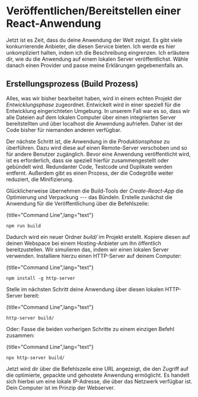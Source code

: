 # Veröffentlichen/Bereitstellen einer React-Anwendung

Jetzt ist es Zeit, dass du deine Anwendung der Welt zeigst. Es gibt viele konkurrierende Anbieter, die diesen Service bieten. Ich werde es hier unkompliziert halten, indem ich die Beschreibung eingrenzen. Ich erläutere dir, wie du die Anwendung auf einem lokalen Server veröffentlichst. Wähle danach einen Provider und passe meine Erklärungen gegebenenfalls an.

## Erstellungsprozess (Build Prozess)

Alles, was wir bisher bearbeitet haben, wird in einem echten Projekt der *Entwicklungsphase* zugeordnet. Entwickelt wird in einer speziell für die Entwicklung eingerichteten Umgebung. In unserem Fall war es so, dass wir alle Dateien auf dem lokalen Computer über einen integrierten Server bereitstellten und über localhost die Anwendung aufriefen. Daher ist der Code bisher für niemanden anderen verfügbar.

Der nächste Schritt ist, die Anwendung in die *Produktionsphase* zu überführen. Dazu wird diese auf einen Remote-Server verschoben und so für andere Benutzer zugänglich. Bevor eine Anwendung veröffentlicht wird, ist es erforderlich, dass sie speziell hierfür zusammengestellt oder gebündelt wird. Redundanter Code, Testcode und Duplikate werden entfernt. Außerdem gibt es einen Prozess, der die Codegröße weiter reduziert, die Minifizierung.

Glücklicherweise übernehmen die Build-Tools der *Create-React-App* die Optimierung und Verpackung --- das Bündeln. Erstelle zunächst die Anwendung für die Veröffentlichung über die Befehlszeile:

{title="Command Line",lang="text"}
~~~~~~~
npm run build
~~~~~~~

Dadurch wird ein neuer Ordner *build/* im Projekt erstellt. Kopiere diesen auf deinen Webspace bei einem Hosting-Anbieter um ihn öffentlich bereitzustellen. Wir simulieren das, indem wir einen lokalen Server verwenden. Installiere hierzu einen HTTP-Server auf deinem Computer:

{title="Command Line",lang="text"}
~~~~~~~
npm install -g http-server
~~~~~~~

Stelle im nächsten Schritt deine Anwendung über diesen lokalen HTTP-Server bereit:

{title="Command Line",lang="text"}
~~~~~~~
http-server build/
~~~~~~~

Oder: Fasse die beiden vorherigen Schritte zu einem einzigen Befehl zusammen:

{title="Command Line",lang="text"}
~~~~~~~
npx http-server build/
~~~~~~~

Jetzt wird dir über die Befehlszeile eine URL angezeigt, die den Zugriff auf die optimierte, gepackte und gehostete Anwendung ermöglicht. Es handelt sich hierbei um eine lokale IP-Adresse, die über das Netzwerk verfügbar ist. Dein Computer ist im Prinzip der Webserver.
